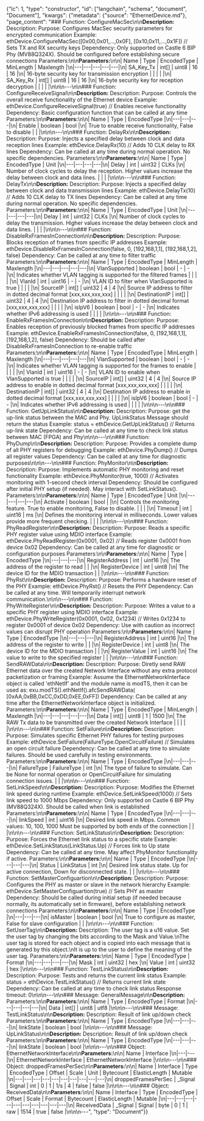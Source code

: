 {"lc": 1, "type": "constructor", "id": ["langchain", "schema", "document", "Document"], "kwargs": {"metadata": {"source": "EthernetDevice.md"}, "page_content": "### Function: ConfigureMacSec\n\n**Description:** Description: Purpose: Configures MacSec security parameters for encrypted communication Example: ethDevice.ConfigureMacSec([0x00,0x01,...,0x0F], [0x10,0x11,...,0x1F]) // Sets TX and RX security keys Dependency: Only supported on Castle 6 BIP Phy (MV88Q324X). Should be configured before establishing secure connections Parameters:\n\n**Parameters:**\n\n| Name | Type | EncodedType | MinLength | Maxlength |\n|---|---|---|---|---|\n| SA_Key_Tx | int[] | uint8 | 16 | 16 |\n| 16-byte security key for transmission encryption |  |  |  |  |\n| SA_Key_Rx | int[] | uint8 | 16 | 16 |\n| 16-byte security key for reception decryption |  |  |  |  |\n\n\n---\n\n### Function: ConfigureReceiveSignal\n\n**Description:** Description: Purpose: Controls the overall receive functionality of the Ethernet device Example: ethDevice.ConfigureReceiveSignal(true) // Enables receive functionality Dependency: Basic configuration function that can be called at any time Parameters:\n\n**Parameters:**\n\n| Name | Type | EncodedType |\n|---|---|---|\n| Enable | boolean | bool |\n| True to enable receive functionality, False to disable |  |  |\n\n\n---\n\n### Function: DelayRx\n\n**Description:** Description: Purpose: Injects a specified delay between clock and data reception lines Example: ethDevice.DelayRx(10) // Adds 10 CLK delay to RX lines Dependency: Can be called at any time during normal operation. No specific dependencies. Parameters:\n\n**Parameters:**\n\n| Name | Type | EncodedType | Unit |\n|---|---|---|---|\n| Delay | int | uint32 | CLKs |\n| Number of clock cycles to delay the reception. Higher values increase the delay between clock and data lines. |  |  |  |\n\n\n---\n\n### Function: DelayTx\n\n**Description:** Description: Purpose: Injects a specified delay between clock and data transmission lines Example: ethDevice.DelayTx(10) // Adds 10 CLK delay to TX lines Dependency: Can be called at any time during normal operation. No specific dependencies. Parameters:\n\n**Parameters:**\n\n| Name | Type | EncodedType | Unit |\n|---|---|---|---|\n| Delay | int | uint32 | CLKs |\n| Number of clock cycles to delay the transmission. Higher values increase the delay between clock and data lines. |  |  |  |\n\n\n---\n\n### Function: DisableRxFramesInConnection\n\n**Description:** Description: Purpose: Blocks reception of frames from specific IP addresses Example: ethDevice.DisableRxFramesInConnection(false, 0, [192,168,1,1], [192,168,1,2], false) Dependency: Can be called at any time to filter traffic Parameters:\n\n**Parameters:**\n\n| Name | Type | EncodedType | MinLength | Maxlength |\n|---|---|---|---|---|\n| VlanSupported | boolean | bool | - | - |\n| Indicates whether VLAN tagging is supported for the filtered frames |  |  |  |  |\n| VlanId | int | uint16 | - | - |\n| VLAN ID to filter when VlanSupported is true |  |  |  |  |\n| SourceIP | int[] | uint32 | 4 | 4 |\n| Source IP address to filter in dotted decimal format [xxx,xxx,xxx,xxx] |  |  |  |  |\n| DestinationIP | int[] | uint32 | 4 | 4 |\n| Destination IP address to filter in dotted decimal format [xxx,xxx,xxx,xxx] |  |  |  |  |\n| isIpV6 | boolean | bool | - | - |\n| Indicates whether IPv6 addressing is used |  |  |  |  |\n\n\n---\n\n### Function: EnableRxFramesInConnection\n\n**Description:** Description: Purpose: Enables reception of previously blocked frames from specific IP addresses Example: ethDevice.EnableRxFramesInConnection(false, 0, [192,168,1,1], [192,168,1,2], false) Dependency: Should be called after DisableRxFramesInConnection to re-enable traffic Parameters:\n\n**Parameters:**\n\n| Name | Type | EncodedType | MinLength | Maxlength |\n|---|---|---|---|---|\n| VlanSupported | boolean | bool | - | - |\n| Indicates whether VLAN tagging is supported for the frames to enable |  |  |  |  |\n| VlanId | int | uint16 | - | - |\n| VLAN ID to enable when VlanSupported is true |  |  |  |  |\n| SourceIP | int[] | uint32 | 4 | 4 |\n| Source IP address to enable in dotted decimal format [xxx,xxx,xxx,xxx] |  |  |  |  |\n| DestinationIP | int[] | uint32 | 4 | 4 |\n| Destination IP address to enable in dotted decimal format [xxx,xxx,xxx,xxx] |  |  |  |  |\n| isIpV6 | boolean | bool | - | - |\n| Indicates whether IPv6 addressing is used |  |  |  |  |\n\n\n---\n\n### Function: GetUpLinkStatus\n\n**Description:** Description: Purpose: get the up-link status between the MAC and Phy. UpLinkStatus Message should return the status Example: status = ethDevice.GetUpLinkStatus() // Returns up-link state Dependency: Can be called at any time to check link status between MAC (FPGA) and Phy\n\n\n---\n\n### Function: PhyDump\n\n**Description:** Description: Purpose: Provides a complete dump of all PHY registers for debugging Example: ethDevice.PhyDump() // Dumps all register values Dependency: Can be called at any time for diagnostic purposes\n\n\n---\n\n### Function: PhyMonitor\n\n**Description:** Description: Purpose: Implements automatic PHY monitoring and reset functionality Example: ethDevice.PhyMonitor(true, 1000) // Activates monitoring with 1-second check interval Dependency: Should be configured after initial PHY setup (if needed). May interact with SetLinkStatus(). Parameters:\n\n**Parameters:**\n\n| Name | Type | EncodedType | Unit |\n|---|---|---|---|\n| Activate | boolean | bool |  |\n| Controls the monitoring feature. True to enable monitoring, False to disable. |  |  |  |\n| Timeout | int | uint16 | ms |\n| Defines the monitoring interval in milliseconds. Lower values provide more frequent checking. |  |  |  |\n\n\n---\n\n### Function: PhyReadRegister\n\n**Description:** Description: Purpose: Reads a specific PHY register value using MDIO interface Example: ethDevice.PhyReadRegister(0x0001, 0x02) // Reads register 0x0001 from device 0x02 Dependency: Can be called at any time for diagnostic or configuration purposes Parameters:\n\n**Parameters:**\n\n| Name | Type | EncodedType |\n|---|---|---|\n| RegisterAddress | int | uint16 |\n| The address of the register to read |  |  |\n| RegisterDevice | int | uint8 |\n| The device ID for the MDIO transaction |  |  |\n\n\n---\n\n### Function: PhyRst\n\n**Description:** Description: Purpose: Performs a hardware reset of the PHY Example: ethDevice.PhyRst() // Resets the PHY Dependency: Can be called at any time. Will temporarily interrupt network communication.\n\n\n---\n\n### Function: PhyWriteRegister\n\n**Description:** Description: Purpose: Writes a value to a specific PHY register using MDIO interface Example: ethDevice.PhyWriteRegister(0x0001, 0x02, 0x1234) // Writes 0x1234 to register 0x0001 of device 0x02 Dependency: Use with caution as incorrect values can disrupt PHY operation Parameters:\n\n**Parameters:**\n\n| Name | Type | EncodedType |\n|---|---|---|\n| RegisterAddress | int | uint16 |\n| The address of the register to write |  |  |\n| RegisterDevice | int | uint8 |\n| The device ID for the MDIO transaction |  |  |\n| RegisterValue | int | uint16 |\n| The value to write to the specified register |  |  |\n\n\n---\n\n### Function: SendRAWData\n\n**Description:** Description: Purpose: Diretly send RAW Ethernet data over the created Network Interface without any extra protocol packetization or framing Example: Assume the EthernetNetworkInterface object is called 'ethNetIf' and the module name is modTS, then it can be used as: exu.modTS().ethNetIf().afcSendRAWData( [0xAA,0xBB,0xCC,0xDD,0xEE,0xFF]) Dependency: Can be called at any time after the EthernetNetworkInterface object is initialized. Parameters:\n\n**Parameters:**\n\n| Name | Type | EncodedType | MinLength | Maxlength |\n|---|---|---|---|---|\n| Data | int[] | uint8 | 1 | 1500 |\n| The RAW Tx data to be transmitted over the created Network Interface |  |  |  |  |\n\n\n---\n\n### Function: SetFailure\n\n**Description:** Description: Purpose: Simulates specific Ethernet PHY failures for testing purposes Example: ethDevice.SetFailure(FailureType.OpenCircuitFailure) // Simulates an open circuit failure Dependency: Can be called at any time to simulate failures. Should be used carefully in testing environments. Parameters:\n\n**Parameters:**\n\n| Name | Type | EncodedType |\n|---|---|---|\n| FailureType | FailureType | int |\n| The type of failure to simulate. Can be None for normal operation or OpenCircuitFailure for simulating connection issues. |  |  |\n\n\n---\n\n### Function: SetLinkSpeed\n\n**Description:** Description: Purpose: Modifies the Ethernet link speed during runtime Example: ethDevice.SetLinkSpeed(1000) // Sets link speed to 1000 Mbps Dependency: Only supported on Castle 6 BIP Phy (MV88Q324X). Should be called when link is established Parameters:\n\n**Parameters:**\n\n| Name | Type | EncodedType |\n|---|---|---|\n| linkSpeed | int | uint16 |\n| Desired link speed in Mbps. Common values: 10, 100, 1000 Must be supported by both ends of the connection |  |  |\n\n\n---\n\n### Function: SetLinkStatus\n\n**Description:** Description: Purpose: Forces the Ethernet link status to a specific state Example: ethDevice.SetLinkStatus(LinkStatus.Up) // Forces link to Up state Dependency: Can be called at any time. May affect PhyMonitor functionality if active. Parameters:\n\n**Parameters:**\n\n| Name | Type | EncodedType |\n|---|---|---|\n| Status | LinkStatus | int |\n| Desired link status state. Up for active connection, Down for disconnected state. |  |  |\n\n\n---\n\n### Function: SetMasterConfiguartion\n\n**Description:** Description: Purpose: Configures the PHY as master or slave in the network hierarchy Example: ethDevice.SetMasterConfiguartion(true) // Sets PHY as master Dependency: Should be called during initial setup (if needed because normally, its automatically set in firmware), before establishing network connections Parameters:\n\n**Parameters:**\n\n| Name | Type | EncodedType |\n|---|---|---|\n| isMaster | boolean | bool |\n| True to configure as master, False for slave configuration |  |  |\n\n\n---\n\n### Function: SetUserTag\n\n**Description:** Description: The user tag is a u16 value. Set the user tag by changing the bits according to the Mask and Value.\nThe user tag is stored for each object and is copied into each message that is generated by this object.\nIt is up to the user to define the meaning of the user tag. Parameters:\n\n**Parameters:**\n\n| Name | Type | EncodedType | Format |\n|---|---|---|---|\n| Mask | int | uint32 | hex |\n| Value | int | uint32 | hex |\n\n\n---\n\n### Function: TestLinkStatus\n\n**Description:** Description: Purpose: Tests and returns the current link status Example: status = ethDevice.TestLinkStatus() // Returns current link state Dependency: Can be called at any time to check link status Response timeout: 0\n\n\n---\n\n### Message: GeneralMessage\n\n**Description:** Parameters:\n\n**Parameters:**\n\n| Name | Type | EncodedType | Format |\n|---|---|---|---|\n| Data | int[] | uint8 | utf8 |\n\n\n---\n\n### Message: TestLinkStatus\n\n**Description:** Description: Result of link up/down check Parameters:\n\n**Parameters:**\n\n| Name | Type | EncodedType |\n|---|---|---|\n| linkState | boolean | bool |\n\n\n---\n\n### Message: UpLinkStatus\n\n**Description:** Description: Result of link up/down check Parameters:\n\n**Parameters:**\n\n| Name | Type | EncodedType |\n|---|---|---|\n| linkState | boolean | bool |\n\n\n---\n\n### Object: EthernetNetworkInterface\n\n**Parameters:**\n\n| Name | Interface |\n|---|---|\n| EthernetNetworkInterface | EthernetNetworkInterface |\n\n\n---\n\n### Object: droppedFramesPerSec\n\n**Parameters:**\n\n| Name | Interface | Type | EncodedType | Offset | Scale | Unit | Bytecount | ElasticLength | Mutable |\n|---|---|---|---|---|---|---|---|---|---|\n| droppedFramesPerSec | _Signal | Signal | int | 0 | 1 | 1/s | 4 | false | false |\n\n\n---\n\n### Object: ReceivedData\n\n**Parameters:**\n\n| Name | Interface | Type | EncodedType | Offset | Scale | Format | Bytecount | ElasticLength | Mutable |\n|---|---|---|---|---|---|---|---|---|---|\n| ReceivedData | _Signal | Signal | byte | 0 | 1 | raw | 1514 | true | false |\n\n\n---", "type": "Document"}}